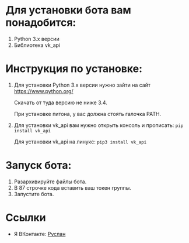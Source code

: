 # Для установки бота вам понадобится:
1. Python 3.x версии
2. Библиотека vk_api

# Инструкция по установке:
1. Для установки Python 3.x версии нужно зайти на сайт https://www.python.org/

      Cкачать от туда версию не ниже 3.4.

      При установке питона, у вас должна стоять галочка PATH.
   
2. Для установки vk_api вам нужно открыть консоль и прописать: ```pip install vk_api ``` 

      Для установки vk_api на линукс: ```pip3 install vk_api ```

# Запуск бота:
1. Разархивируйте файлы бота.
2. В 87 строчке кода вставить ваш токен группы.
3. Запустите бота.

# Ссылки
* Я ВКонтакте: [Руслан](https://vk.com/rym9n)

